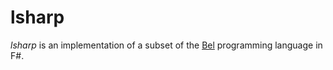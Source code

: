 # lsharp

*lsharp* is an implementation of a subset of the
[Bel](http://paulgraham.com/bel.html) programming language in F#.
